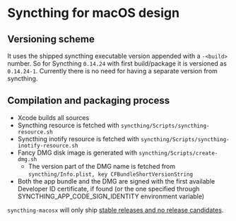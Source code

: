 # Syncthing for macOS design

## Versioning scheme

It uses the shipped syncthing executable version appended with a `-<build>` number.
So for Syncthing `0.14.24` with first build/package it is versioned as `0.14.24-1`.
Currently there is no need for having a separate version from syncthing.

## Compilation and packaging process

* Xcode builds all sources
* Syncthing resource is fetched with `syncthing/Scripts/syncthing-resource.sh`
* Syncthing inotify resource is fetched with `syncthing/Scripts/syncthing-inotify-resource.sh`
* Fancy DMG disk image is generated with `syncthing/Scripts/create-dmg.sh`
  * The version part of the DMG name is fetched from `syncthing/Info.plist, key CFBundleShortVersionString`
* Both the app bundle and the DMG are signed with the first available Developer ID certificate, if found (or the one specified through SYNCTHING_APP_CODE_SIGN_IDENTITY environment variable)

`syncthing-macosx` will only ship [stable releases and no release candidates](https://forum.syncthing.net/t/introducing-stable-releases-and-release-candidates/9167).
